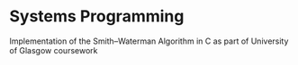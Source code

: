 # Systems Programming

Implementation of the Smith–Waterman Algorithm in C as part of University of Glasgow coursework 
